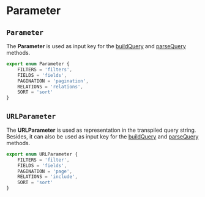 # Parameter

## `Parameter`

The **Parameter** is used as input key for the [buildQuery](build-api-reference.md#buildquery) and
[parseQuery](parse-api-reference.md#parsequery) methods.

```typescript
export enum Parameter {
    FILTERS = 'filters',
    FIELDS = 'fields',
    PAGINATION = 'pagination',
    RELATIONS = 'relations',
    SORT = 'sort'
}
```

## `URLParameter`

The **URLParameter** is used as representation in the transpiled query string.
Besides, it can also be used as input key for the [buildQuery](build-api-reference.md#buildquery) and
[parseQuery](parse-api-reference.md#parsequery) methods.

```typescript
export enum URLParameter {
    FILTERS = 'filter',
    FIELDS = 'fields',
    PAGINATION = 'page',
    RELATIONS = 'include',
    SORT = 'sort'
}
```
